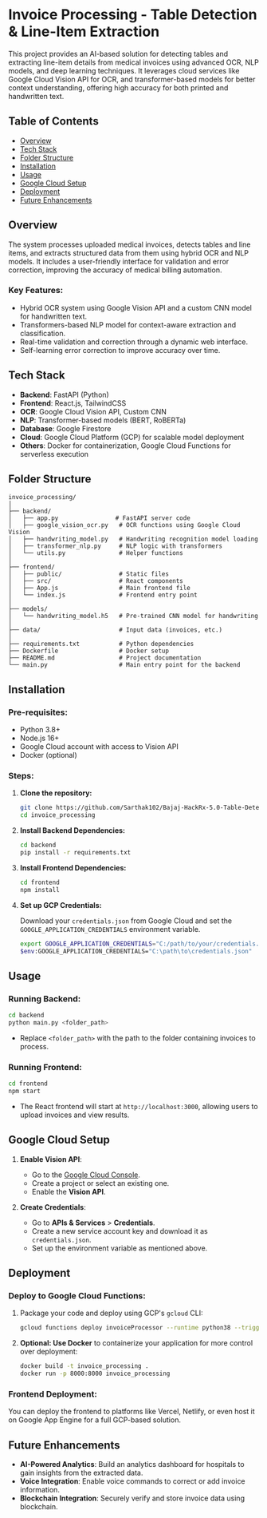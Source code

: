 # **Invoice Processing - Table Detection & Line-Item Extraction**

This project provides an AI-based solution for detecting tables and extracting line-item details from medical invoices using advanced OCR, NLP models, and deep learning techniques. It leverages cloud services like Google Cloud Vision API for OCR, and transformer-based models for better context understanding, offering high accuracy for both printed and handwritten text.

## **Table of Contents**
- [Overview](#overview)
- [Tech Stack](#tech-stack)
- [Folder Structure](#folder-structure)
- [Installation](#installation)
- [Usage](#usage)
- [Google Cloud Setup](#google-cloud-setup)
- [Deployment](#deployment)
- [Future Enhancements](#future-enhancements)

## **Overview**

The system processes uploaded medical invoices, detects tables and line items, and extracts structured data from them using hybrid OCR and NLP models. It includes a user-friendly interface for validation and error correction, improving the accuracy of medical billing automation.

### **Key Features:**
- Hybrid OCR system using Google Vision API and a custom CNN model for handwritten text.
- Transformers-based NLP model for context-aware extraction and classification.
- Real-time validation and correction through a dynamic web interface.
- Self-learning error correction to improve accuracy over time.
  
## **Tech Stack**

- **Backend**: FastAPI (Python)
- **Frontend**: React.js, TailwindCSS
- **OCR**: Google Cloud Vision API, Custom CNN
- **NLP**: Transformer-based models (BERT, RoBERTa)
- **Database**: Google Firestore
- **Cloud**: Google Cloud Platform (GCP) for scalable model deployment
- **Others**: Docker for containerization, Google Cloud Functions for serverless execution

## **Folder Structure**

```plaintext
invoice_processing/
│
├── backend/
│   ├── app.py                # FastAPI server code
│   ├── google_vision_ocr.py   # OCR functions using Google Cloud Vision
│   ├── handwriting_model.py   # Handwriting recognition model loading
│   ├── transformer_nlp.py     # NLP logic with transformers
│   └── utils.py               # Helper functions
│
├── frontend/
│   ├── public/                # Static files
│   ├── src/                   # React components
│   ├── App.js                 # Main frontend file
│   └── index.js               # Frontend entry point
│
├── models/
│   └── handwriting_model.h5   # Pre-trained CNN model for handwriting
│
├── data/                      # Input data (invoices, etc.)
│
├── requirements.txt           # Python dependencies
├── Dockerfile                 # Docker setup
├── README.md                  # Project documentation
└── main.py                    # Main entry point for the backend
```

## **Installation**

### **Pre-requisites:**
- Python 3.8+
- Node.js 16+
- Google Cloud account with access to Vision API
- Docker (optional)

### **Steps:**

1. **Clone the repository:**

   ```bash
   git clone https://github.com/Sarthak102/Bajaj-HackRx-5.0-Table-Detection-Line-Item-Extraction.git
   cd invoice_processing
   ```

2. **Install Backend Dependencies:**

   ```bash
   cd backend
   pip install -r requirements.txt
   ```

3. **Install Frontend Dependencies:**

   ```bash
   cd frontend
   npm install
   ```

4. **Set up GCP Credentials:**

   Download your `credentials.json` from Google Cloud and set the `GOOGLE_APPLICATION_CREDENTIALS` environment variable.

   ```bash
   export GOOGLE_APPLICATION_CREDENTIALS="C:/path/to/your/credentials.json"  # Linux/Mac
   $env:GOOGLE_APPLICATION_CREDENTIALS="C:\path\to\credentials.json"         # PowerShell (Windows)
   ```

## **Usage**

### **Running Backend:**

```bash
cd backend
python main.py <folder_path>
```

- Replace `<folder_path>` with the path to the folder containing invoices to process.

### **Running Frontend:**

```bash
cd frontend
npm start
```

- The React frontend will start at `http://localhost:3000`, allowing users to upload invoices and view results.

## **Google Cloud Setup**

1. **Enable Vision API**:
   - Go to the [Google Cloud Console](https://console.cloud.google.com/).
   - Create a project or select an existing one.
   - Enable the **Vision API**.

2. **Create Credentials**:
   - Go to **APIs & Services** > **Credentials**.
   - Create a new service account key and download it as `credentials.json`.
   - Set up the environment variable as mentioned above.

## **Deployment**

### **Deploy to Google Cloud Functions:**

1. Package your code and deploy using GCP's `gcloud` CLI:
   ```bash
   gcloud functions deploy invoiceProcessor --runtime python38 --trigger-http --allow-unauthenticated --entry-point main
   ```

2. **Optional: Use Docker** to containerize your application for more control over deployment:

   ```bash
   docker build -t invoice_processing .
   docker run -p 8000:8000 invoice_processing
   ```

### **Frontend Deployment**:
You can deploy the frontend to platforms like Vercel, Netlify, or even host it on Google App Engine for a full GCP-based solution.

## **Future Enhancements**

- **AI-Powered Analytics**: Build an analytics dashboard for hospitals to gain insights from the extracted data.
- **Voice Integration**: Enable voice commands to correct or add invoice information.
- **Blockchain Integration**: Securely verify and store invoice data using blockchain.
